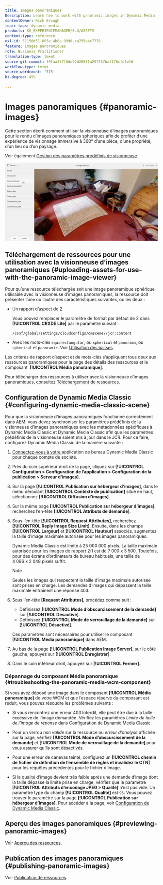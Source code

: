 ```yaml
---
title: Images panoramiques
Description: Learn how to work with panoramic images in Dynamic Media.
contentOwner: Rick Brough
topic-tags: dynamic-media
products: SG_EXPERIENCEMANAGER/6.4/ASSETS
content-type: reference
exl-id: 51150d51-865e-4b8e-9990-ca755e4c7778
feature: Images panoramiques
role: Business Practitioner
translation-type: tm+mt
source-git-commit: f9faa357f8de92d205f1a297767ba4176cfd1e10
workflow-type: tm+mt
source-wordcount: '575'
ht-degree: 45%

---
```


# Images panoramiques {#panoramic-images}

Cette section décrit comment utiliser la visionneuse d’images panoramiques pour le rendu d’images panoramiques sphériques afin de profiter d’une expérience de visionnage immersive à 360° d’une pièce, d’une propriété, d’un lieu ou d’un paysage.

Voir également [Gestion des paramètres prédéfinis de visionneuse](managing-viewer-presets.md).

![panoramic-image2](assets/panoramic-image2.png)

## Téléchargement de ressources pour une utilisation avec la visionneuse d’images panoramiques {#uploading-assets-for-use-with-the-panoramic-image-viewer}

Pour qu’une ressource téléchargée soit une image panoramique sphérique utilisable avec la visionneuse d’images panoramiques, la ressource doit présenter l’une ou l’autre des caractéristiques suivantes, ou les deux :

* Un rapport d’aspect de 2.

   Vous pouvez remplacer le paramètre de format par défaut de 2 dans **[!UICONTROL CRXDE Lite]** par le paramètre suivant :

   `/conf/global/settings/cloudconfigs/dmscene7/jcr:content`

* Avec les mots-clés `equirectangular`, ou `spherical` et `panorama`, ou `spherical` et `panoramic`. Voir [Utilisation des balises](/help/sites-authoring/tags.md).

Les critères de rapport d’aspect et de mots-clés s’appliquent tous deux aux ressources panoramiques pour la page des détails des ressources et le composant  **[!UICONTROL Média panoramique]**.

Pour télécharger des ressources à utiliser avec la visionneuse d’images panoramiques, consultez [Téléchargement de ressources](managing-assets-touch-ui.md#uploading-assets).

## Configuration de Dynamic Media Classic {#configuring-dynamic-media-classic-scene}

Pour que la visionneuse d’images panoramiques fonctionne correctement dans AEM, vous devez synchroniser les paramètres prédéfinis de la visionneuse d’images panoramiques avec les métadonnées spécifiques à Dynamic Media Classic et Dynamic Media Classic afin que les paramètres prédéfinis de la visionneuse soient mis à jour dans le JCR. Pour ce faire, configurez Dynamic Media Classic de la manière suivante :

1. [Connectez-vous à votre ](https://experienceleague.adobe.com/docs/dynamic-media-classic/using/intro/dynamic-media-classic-desktop-app.html?lang=en#system-requirements-dmc-app) application de bureau Dynamic Media Classic pour chaque compte de société.

1. Près du coin supérieur droit de la page, cliquez sur **[!UICONTROL Configuration > Configuration de l’application > Configuration de la publication > Serveur d’images]**.
1. Sur la page **[!UICONTROL Publication sur hébergeur d’images]**, dans le menu déroulant **[!UICONTROL Contexte de publication]** situé en haut, sélectionnez **[!UICONTROL Diffusion d’images]**.

1. Sur la même page **[!UICONTROL Publication sur hébergeur d’images]**, recherchez l’en-tête **[!UICONTROL Attributs de demande]**.
1. Sous l’en-tête **[!UICONTROL Request Attributes]**, recherchez **[!UICONTROL Reply Image Size Limit]**. Ensuite, dans les champs **[!UICONTROL Largeur]** et **[!UICONTROL Hauteur]** associés, augmentez la taille d’image maximale autorisée pour les images panoramiques.

   Dynamic Media Classic est limité à 25 000 000 pixels. La taille maximale autorisée pour les images de rapport 2:1 est de 7 000 x 3 500. Toutefois, pour des écrans d’ordinateurs de bureau habituels, une taille de 4 096 x 2 048 pixels suffit.

   >[!NOTE]
   >
   >Seules les images qui respectent la taille d’image maximale autorisée sont prises en charge. Les demandes d’images qui dépassent la taille maximale entraînent une réponse 403.

1. Sous l’en-tête **[Request Attributes]**, procédez comme suit :

   * Définissez **[!UICONTROL Mode d’obscurcissement de la demande]** sur **[!UICONTROL Désactivé]**.
   * Définissez **[!UICONTROL Mode de verrouillage de la demande]** sur **[!UICONTROL Désactivé]**.

   Ces paramètres sont nécessaires pour utiliser le composant **[!UICONTROL Média panoramique]** dans AEM.

1. Au bas de la page **[!UICONTROL Publication Image Server]**, sur le côté gauche, appuyez sur **[!UICONTROL Enregistrer]**.

1. Dans le coin inférieur droit, appuyez sur **[!UICONTROL Fermer]**.

### Dépannage du composant Média panoramique {#troubleshooting-the-panoramic-media-wcm-component}

Si vous avez déposé une image dans le composant **[!UICONTROL Média panoramique]** de votre WCM et que l’espace réservé du composant est réduit, vous pouvez résoudre les problèmes suivants :

* Si vous rencontrez une erreur 403 Interdit, elle peut être due à la taille excessive de l’image demandée. Vérifiez les paramètres *Limite de taille de l’image de réponse* dans [Configuration de Dynamic Media Classic](#configuring-dynamic-media-classic-scene).

* Pour un verrou *non valide* sur la ressource ou *erreur d’analyse* affichée sur la page, vérifiez **[!UICONTROL Mode d’obscurcissement de la demande]** et **[!UICONTROL Mode de verrouillage de la demande]** pour vous assurer qu’ils sont désactivés.
* Pour une erreur de canevas teinté, configurez un **[!UICONTROL chemin de fichier de définition de l’ensemble de règles et invalidez le CTN]** pour les requêtes précédentes pour le fichier d’image.
* Si la qualité d’image devient très faible après une demande d’image dont la taille dépasse la limite prise en charge, vérifiez que le paramètre **[!UICONTROL Attributs d’encodage JPEG > Qualité]** n’est pas vide. Un paramètre type du champ **[!UICONTROL Qualité]** est `95`. Vous pouvez trouver le paramètre sur la page **[!UICONTROL Publication sur hébergeur d’images]**. Pour accéder à la page, voir [Configuration de Dynamic Media Classic](#configuring-dynamic-media-classic-scene).

## Aperçu des images panoramiques {#previewing-panoramic-images}

Voir [Aperçu des ressources](previewing-assets.md).

## Publication des images panoramiques {#publishing-panoramic-images}

Voir [Publication de ressources](publishing-dynamicmedia-assets.md).

